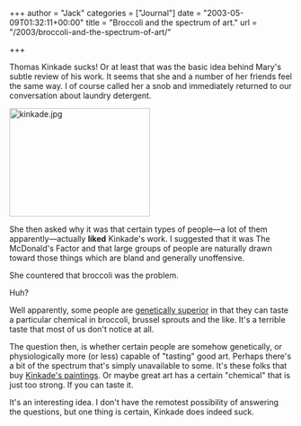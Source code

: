 +++
author = "Jack"
categories = ["Journal"]
date = "2003-05-09T01:32:11+00:00"
title = "Broccoli and the spectrum of art."
url = "/2003/broccoli-and-the-spectrum-of-art/"

+++

Thomas Kinkade sucks! Or at least that was the basic idea behind Mary's subtle review of his work. It seems that she and a number of her friends feel the same way. I of course called her a snob and immediately returned to our conversation about laundry detergent.

<div>
  <img alt="kinkade.jpg" src="https://www.jackbaty.com/blog/archives/images/kinkade.jpg" width="250" height="193" border="0" />
</div>

She then asked why it was that certain types of people&mdash;a lot of them apparently&mdash;actually **liked** Kinkade's work. I suggested that it was The McDonald's Factor and that large groups of people are naturally drawn toward those things which are bland and generally unoffensive.

She countered that broccoli was the problem.

Huh?

Well apparently, some people are [genetically superior][1] in that they can taste a particular chemical in broccoli, brussel sprouts and the like. It's a terrible taste that most of us don't notice at all.

The question then, is whether certain people are somehow genetically, or physiologically more (or less) capable of "tasting" good art. Perhaps there's a bit of the spectrum that's simply unavailable to some. It's these folks that buy [Kinkade's paintings][2]. Or maybe great art has a certain "chemical" that is just too strong. If you can taste it.

It's an interesting idea. I don't have the remotest possibility of answering the questions, but one thing is certain, Kinkade does indeed suck.

 [1]: http://www.nature.com/nsu/010222/010222-13.html
 [2]: http://www.thomaskinkade.com/magi/servlet/com.asucon.ebiz.catalog.web.tk.CatalogServlet